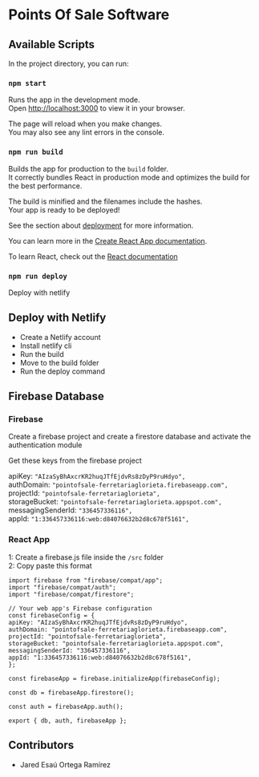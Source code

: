 # Points Of Sale Software

## Available Scripts

In the project directory, you can run:

### `npm start`

Runs the app in the development mode.\
Open [http://localhost:3000](http://localhost:3000) to view it in your browser.

The page will reload when you make changes.\
You may also see any lint errors in the console.

### `npm run build`

Builds the app for production to the `build` folder.\
It correctly bundles React in production mode and optimizes the build for the best performance.

The build is minified and the filenames include the hashes.\
Your app is ready to be deployed!

See the section about [deployment](https://facebook.github.io/create-react-app/docs/deployment) for more information.

You can learn more in the [Create React App documentation](https://facebook.github.io/create-react-app/docs/getting-started).

To learn React, check out the [React documentation](https://reactjs.org/)

### `npm run deploy`

Deploy with netlify

## Deploy with Netlify

- Create a Netlify account
- Install netlify cli
- Run the build
- Move to the build folder
- Run the deploy command

## Firebase Database

### Firebase

Create a firebase project and create a firestore database and activate the authentication module

Get these keys from the firebase project

apiKey: `"AIzaSyBhAxcrKR2huqJTfEjdvRs8zDyP9ruHdyo",`\
authDomain: `"pointofsale-ferretariaglorieta.firebaseapp.com",`\
projectId: `"pointofsale-ferretariaglorieta",`\
storageBucket: `"pointofsale-ferretariaglorieta.appspot.com",`\
messagingSenderId: `"336457336116",`\
appId: `"1:336457336116:web:d84076632b2d8c678f5161",`

### React App

1: Create a firebase.js file inside the `/src` folder\
2: Copy paste this format

```
import firebase from "firebase/compat/app";
import "firebase/compat/auth";
import "firebase/compat/firestore";

// Your web app's Firebase configuration
const firebaseConfig = {
apiKey: "AIzaSyBhAxcrKR2huqJTfEjdvRs8zDyP9ruHdyo",
authDomain: "pointofsale-ferretariaglorieta.firebaseapp.com",
projectId: "pointofsale-ferretariaglorieta",
storageBucket: "pointofsale-ferretariaglorieta.appspot.com",
messagingSenderId: "336457336116",
appId: "1:336457336116:web:d84076632b2d8c678f5161",
};

const firebaseApp = firebase.initializeApp(firebaseConfig);

const db = firebaseApp.firestore();

const auth = firebaseApp.auth();

export { db, auth, firebaseApp };
```

## Contributors

- Jared Esaú Ortega Ramírez
